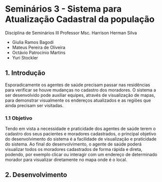 # Seminários 3 - Sistema para Atualização Cadastral da população

Disciplina de Seminários III
Professor Msc. Harrison Herman Silva

- Giulia Ramos Bagodi
- Mateus Pereira de Oliveira
- Octávio Patrocínio Martins
- Yuri Stockler


## 1. Introdução
  Esporadicamente os agentes de saúde precisam passar nas residências para verificar se houve mudanças no cadastro dos moradores. O sistema a ser desenvolvido pode auxiliar equipes, através de visualização de mapas, para demonstrar visualmente os endereços atualizados e as regiões que ainda precisam ser visitadas.

### 1.1 Objetivo
  Tendo em vista a necessidade e praticidade dos agentes de saúde terem o cadastro dos seus pacientes e moradores cadastrados, o principal objetivo do desenvolvimento do sistema é a facilidade de visualização e praticidade do sistema.
  Ao final do desenvolvimento, o agente de saúde poderá visualizar todos os moradores cadastrados de forma rápida e direta, podendo, por exemplo clicar ou interagir com um endereço de determinado morador para visualizar diretamente no mapa onde é o local.

  ## 2. Desenvolvimento
  
